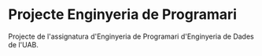 # Projecte Enginyeria de Programari
Projecte de l'assignatura d'Enginyeria de Programari d'Enginyeria de Dades de l'UAB.
